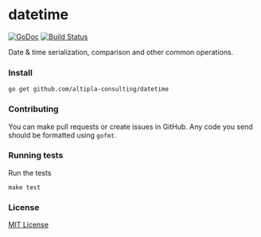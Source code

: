 
# datetime

[![GoDoc](https://godoc.org/github.com/altipla-consulting/datetime?status.svg)](https://godoc.org/github.com/altipla-consulting/datetime)
[![Build Status](https://travis-ci.org/altipla-consulting/datetime.svg?branch=master)](https://travis-ci.org/altipla-consulting/datetime)

Date & time serialization, comparison and other common operations.


### Install

```shell
go get github.com/altipla-consulting/datetime
```


### Contributing

You can make pull requests or create issues in GitHub. Any code you send should be formatted using `gofmt`.


### Running tests

Run the tests

```shell
make test
```


### License

[MIT License](LICENSE)
